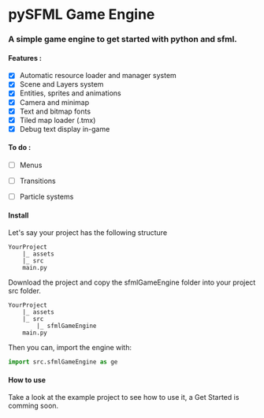 # pySFML Game Engine
### A simple game engine to get started with python and sfml.

#### Features :
 - [x] Automatic resource loader and  manager system
 - [x] Scene and Layers system
 - [x] Entities, sprites and animations 
 - [x] Camera and minimap
 - [x] Text and bitmap fonts
 - [x] Tiled map loader (.tmx)
 - [x] Debug text display in-game
 
#### To do :
 - [ ] Menus
 - [ ] Transitions
 - [ ] Particle systems


#### Install

Let's say your project has the following structure
```
YourProject
    |_ assets
    |_ src
    main.py
```

Download the project and copy the sfmlGameEngine folder into your project src folder.
```
YourProject
    |_ assets
    |_ src
        |_ sfmlGameEngine
    main.py
```
Then you can, import the engine with:
 ```python 
import src.sfmlGameEngine as ge
```

#### How to use

Take a look at the example project to see how to use it, a Get Started is comming soon.